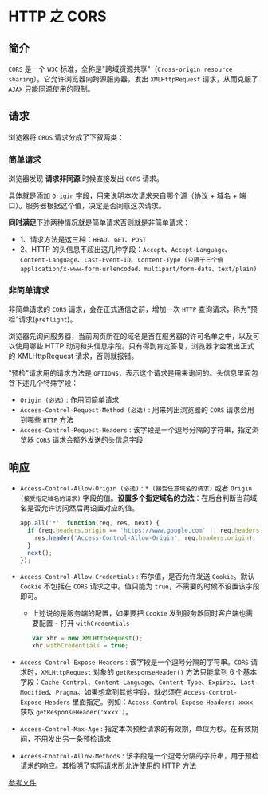 # HTTP 之 CORS

## 简介

`CORS` 是一个 `W3C` 标准，全称是"跨域资源共享"（`Cross-origin resource sharing`）。它允许浏览器向跨源服务器，发出 `XMLHttpRequest` 请求，从而克服了 `AJAX` 只能同源使用的限制。

## 请求

浏览器将 `CROS` 请求分成了下叙两类：

### **简单请求**

浏览器发现 **请求非同源** 时候直接发出 `CORS` 请求。

具体就是添加 `Origin` 字段，用来说明本次请求来自哪个源（协议 + 域名 + 端口）。服务器根据这个值，决定是否同意这次请求。

**同时满足**下述两种情况就是简单请求否则就是非简单请求：

- 1、请求方法是这三种：`HEAD`、`GET`、`POST`
- 2、HTTP 的头信息不超出这几种字段：`Accept`、`Accept-Language`、`Content-Language`、`Last-Event-ID`、`Content-Type (只限于三个值 application/x-www-form-urlencoded、multipart/form-data、text/plain)`

### **非简单请求**

非简单请求的 `CORS` 请求，会在正式通信之前，增加一次 `HTTP` 查询请求，称为"预检"请求(`preflight`)。

浏览器先询问服务器，当前网页所在的域名是否在服务器的许可名单之中，以及可以使用哪些 HTTP 动词和头信息字段。只有得到肯定答复，浏览器才会发出正式的 XMLHttpRequest 请求，否则就报错。

"预检"请求用的请求方法是 `OPTIONS`，表示这个请求是用来询问的。头信息里面包含下述几个特殊字段：

- `Origin (必选)` : 作用同简单请求
- `Access-Control-Request-Method (必选)` : 用来列出浏览器的 `CORS` 请求会用到哪些 `HTTP` 方法
- `Access-Control-Request-Headers` : 该字段是一个逗号分隔的字符串，指定浏览器 `CORS` 请求会额外发送的头信息字段

## 响应

- `Access-Control-Allow-Origin (必选)` : `* (接受任意域名的请求)` 或者 `Origin (接受指定域名的请求)` 字段的值。**设置多个指定域名的方法**：在后台判断当前域名是否允许访问然后再设置对应的值。
  ```js
  app.all('*', function(req, res, next) {
    if (req.headers.origin == 'https://www.google.com' || req.headers.origin == 'https://www.baidu.com') {
      res.header('Access-Control-Allow-Origin', req.headers.origin);
    }
    next();
  });
  ```
- `Access-Control-Allow-Credentials` : 布尔值，是否允许发送 `Cookie`。默认 `Cookie` 不包括在 `CORS` 请求之中。值只能为 `true`，不需要的时候不设置该字段即可。

  - 上述说的是服务端的配置，如果要把 `Cookie` 发到服务器同时客户端也需要配置 - 打开 `withCredentials`
    ```js
    var xhr = new XMLHttpRequest();
    xhr.withCredentials = true;
    ```

- `Access-Control-Expose-Headers` : 该字段是一个逗号分隔的字符串。`CORS` 请求时，`XMLHttpRequest` 对象的 `getResponseHeader()` 方法只能拿到 6 个基本字段：`Cache-Control`、`Content-Language`、`Content-Type`、`Expires`、`Last-Modified`、`Pragma`。如果想拿到其他字段，就必须在 `Access-Control-Expose-Headers` 里面指定。例如：`Access-Control-Expose-Headers: xxxx` 获取 `getResponseHeader('xxxx')`。
- `Access-Control-Max-Age` : 指定本次预检请求的有效期，单位为秒。在有效期间，不用发出另一条预检请求
- `Access-Control-Allow-Methods` : 该字段是一个逗号分隔的字符串，用于预检请求的响应。其指明了实际请求所允许使用的 HTTP 方法

[参考文件](https://developer.mozilla.org/zh-CN/docs/Web/HTTP/Access_control_CORS)
